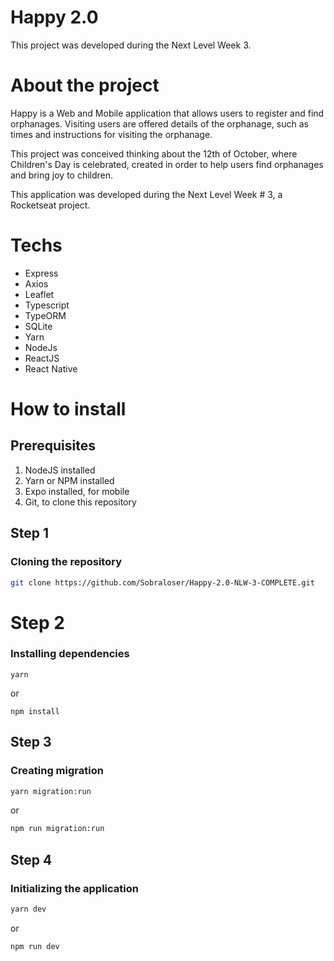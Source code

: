 # Happy 2.0
This project was developed during the Next Level Week 3.

# About the project

Happy is a Web and Mobile application that allows users to register and find orphanages. Visiting users are offered details of the orphanage, such as times and instructions for visiting the orphanage.

This project was conceived thinking about the 12th of October, where Children's Day is celebrated, created in order to help users find orphanages and bring joy to children.

This application was developed during the Next Level Week # 3, a Rocketseat project.

# Techs

* Express
* Axios
* Leaflet
* Typescript
* TypeORM
* SQLite
* Yarn
* NodeJs
* ReactJS
* React Native

# How to install

## Prerequisites

1. NodeJS installed
2. Yarn or NPM installed
3. Expo installed, for mobile
4. Git, to clone this repository


## Step 1

### Cloning the repository

```bash
git clone https://github.com/Sobraloser/Happy-2.0-NLW-3-COMPLETE.git
```

# Step 2

### Installing dependencies

```yarn
yarn
```

or

```npm
npm install
```

## Step 3

### Creating migration

```bash
yarn migration:run
```

or 

```bash
npm run migration:run
```

## Step 4

### Initializing the application

```bash
yarn dev
```

or

```bash
npm run dev
```
